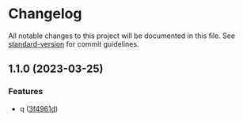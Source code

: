 # Changelog

All notable changes to this project will be documented in this file. See [standard-version](https://github.com/conventional-changelog/standard-version) for commit guidelines.

## 1.1.0 (2023-03-25)

### Features

- q ([3f4961d](https://github.com/lisanfu/template/commit/3f4961d7e52e124bcfb8aa895428b4ac55ca1780))
